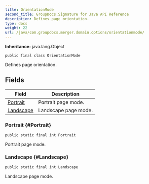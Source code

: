 ```yaml
---
title: OrientationMode
second_title: GroupDocs.Signature for Java API Reference
description: Defines page orientation.
type: docs
weight: 22
url: /java/com.groupdocs.merger.domain.options/orientationmode/
---
```

**Inheritance:**
java.lang.Object
```
public final class OrientationMode
```

Defines page orientation.
## Fields

| Field | Description |
| --- | --- |
| [Portrait](#Portrait) | Portrait page mode. |
| [Landscape](#Landscape) | Landscape page mode. |
### Portrait {#Portrait}
```
public static final int Portrait
```


Portrait page mode.

### Landscape {#Landscape}
```
public static final int Landscape
```


Landscape page mode.

